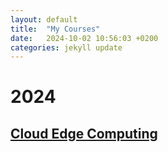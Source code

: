 ```yaml
---
layout: default
title:  "My Courses"
date:   2024-10-02 10:56:03 +0200
categories: jekyll update
---
```


# 2024

## [Cloud Edge Computing](./cloud-edge.html)
